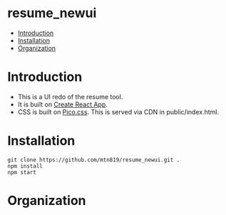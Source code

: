 # resume_newui
- [Introduction](#introduction)
- [Installation](#installation)
- [Organization](#organization)


# Introduction <a id="introduction"></a>
- This is a UI redo of the resume tool.
- It is built on [Create React App](https://create-react-app.dev/).
- CSS is built on [Pico.css](https://picocss.com/). This is served via CDN in public/index.html.

# Installation <a id="installation"></a>
    git clone https://github.com/mtn819/resume_newui.git .
    npm install
    npm start

# Organization <a id="organization"></a>
